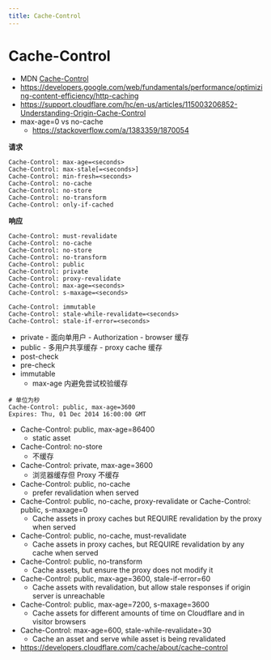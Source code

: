 ```yaml
---
title: Cache-Control
---
```



# Cache-Control

- MDN [Cache-Control](https://developer.mozilla.org/en-US/docs/Web/HTTP/Headers/Cache-Control)
- https://developers.google.com/web/fundamentals/performance/optimizing-content-efficiency/http-caching
- https://support.cloudflare.com/hc/en-us/articles/115003206852-Understanding-Origin-Cache-Control
- max-age=0 vs no-cache
  - https://stackoverflow.com/a/1383359/1870054

**请求**

```
Cache-Control: max-age=<seconds>
Cache-Control: max-stale[=<seconds>]
Cache-Control: min-fresh=<seconds>
Cache-Control: no-cache
Cache-Control: no-store
Cache-Control: no-transform
Cache-Control: only-if-cached
```

**响应**

```
Cache-Control: must-revalidate
Cache-Control: no-cache
Cache-Control: no-store
Cache-Control: no-transform
Cache-Control: public
Cache-Control: private
Cache-Control: proxy-revalidate
Cache-Control: max-age=<seconds>
Cache-Control: s-maxage=<seconds>

Cache-Control: immutable
Cache-Control: stale-while-revalidate=<seconds>
Cache-Control: stale-if-error=<seconds>
```

- private - 面向单用户 - Authorization - browser 缓存
- public - 多用户共享缓存 - proxy cache 缓存
- post-check
- pre-check
- immutable
  - max-age 内避免尝试校验缓存

```
# 单位为秒
Cache-Control: public, max-age=3600
Expires: Thu, 01 Dec 2014 16:00:00 GMT
```

- Cache-Control: public, max-age=86400
  - static asset
- Cache-Control: no-store
  - 不缓存
- Cache-Control: private, max-age=3600
  - 浏览器缓存但 Proxy 不缓存
- Cache-Control: public, no-cache
  -  prefer revalidation when served
- Cache-Control: public, no-cache, proxy-revalidate or Cache-Control: public, s-maxage=0
  - Cache assets in proxy caches but REQUIRE revalidation by the proxy when served
- Cache-Control: public, no-cache, must-revalidate
  - Cache assets in proxy caches, but REQUIRE revalidation by any cache when served
- Cache-Control: public, no-transform
  - Cache assets, but ensure the proxy does not modify it
- Cache-Control: public, max-age=3600, stale-if-error=60
  - Cache assets with revalidation, but allow stale responses if origin server is unreachable
- Cache-Control: public, max-age=7200, s-maxage=3600
  - Cache assets for different amounts of time on Cloudflare and in visitor browsers
- Cache-Control: max-age=600, stale-while-revalidate=30
  - Cache an asset and serve while asset is being revalidated
- https://developers.cloudflare.com/cache/about/cache-control
